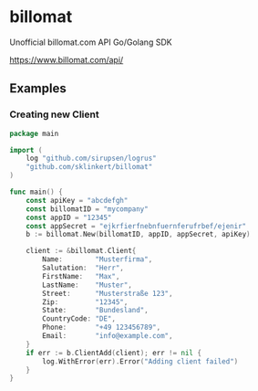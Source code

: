 # billomat
Unofficial billomat.com API Go/Golang SDK

https://www.billomat.com/api/

## Examples

### Creating new Client

```go
package main

import (
	log "github.com/sirupsen/logrus"
	"github.com/sklinkert/billomat"
)

func main() {
	const apiKey = "abcdefgh"
	const billomatID = "mycompany"
	const appID = "12345"
	const appSecret = "ejkrfierfnebnfuernferufrbef/ejenir"
	b := billomat.New(billomatID, appID, appSecret, apiKey)

	client := &billomat.Client{
		Name:        "Musterfirma",
		Salutation:  "Herr",
		FirstName:   "Max",
		LastName:    "Muster",
		Street:      "Musterstraße 123",
		Zip:         "12345",
		State:       "Bundesland",
		CountryCode: "DE",
		Phone:       "+49 123456789",
		Email:       "info@example.com",
	}
	if err := b.ClientAdd(client); err != nil {
		log.WithError(err).Error("Adding client failed")
	}
}

```

